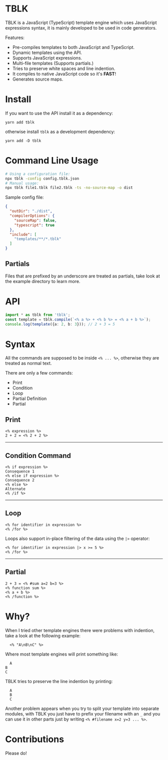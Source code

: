 # TBLK

TBLK is a JavaScript (TypeScript) template engine which uses JavaScript expressions
syntax, it is mainly developed to be used in code generators.

Features:
  - Pre-compiles templates to both JavaScript and TypeScript.
  - Dynamic templates using the API.
  - Supports JavaScript expressions.
  - Multi-file templates (Supports partials.)
  - Tries to preserve white spaces and line indention.
  - It compiles to native JavaScript code so it's **FAST**!
  - Generates source maps.

# Install

If you want to use the API install it as a dependency:
```
yarn add tblk
```

otherwise install `tblk` as a development dependency:
```
yarn add -D tblk
```

# Command Line Usage

```bash
# Using a configuration file:
npx tblk -config config.tblk.json
# Manual usage:
npx tblk file1.tblk file2.tblk -ts -no-source-map -o dist
```

Sample config file:
```json
{
  "outDir": "./dist",
  "compilerOptions": {
    "sourceMap": false,
    "typescript": true
  },
  "include": [
    "templates/**/*.tblk"
  ]
}
```

## Partials
Files that are prefixed by an underscore are treated as partials, take look at
the example directory to learn more.

# API

```ts
import * as tblk from 'tblk';
const template = tblk.compile(`<% a %> + <% b %> = <% a + b %>`);
console.log(template({a: 2, b: 3})); // 2 + 3 = 5
```

# Syntax

All the commands are supposed to be inside `<% ... %>`, otherwise they are treated
as normal text.

There are only a few commands:
  - Print
  - Condition
  - Loop
  - Partial Definition
  - Partial

## Print
```T
<% expression %>
2 + 2 = <% 2 + 2 %>
```

----

## Condition Command
```TBLK
<% if expression %>
Consequence 1
<% else if expression %>
Consequence 2
<% else %>
Alternate
<% /if %>
```

---

## Loop
```TBLK
<% for identifier in expression %>
<% /for %>
```

Loops also support in-place filtering of the data using the `|>` operator:
```TBLK
<% for identifier in expression |> x >= 5 %>
<% /for %>
```

---

## Partial
```TBLK
2 + 3 = <% #sum a=2 b=3 %>
<% function sum %>
<% a + b %>
<% /function %>
```

# Why?

When I tried other template engines there were problems with indention, take a look
at the following example:

```tblk
  <% "A\nB\nC" %>
```

Where most template engines will print something like:
```
  A
B
C
```

TBLK tries to preserve the line indention by printing:
```
  A
  B
  C
```

Another problem appears when you try to split your template into separate
modules, with TBLK you just have to prefix your filename with an  `_` and
you can use it in other parts just by writing `<% #filename x=2 y=3 ... %>`.

# Contributions
Please do!
